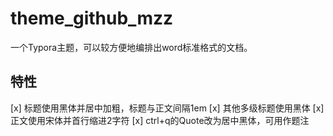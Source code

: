 # theme_github_mzz
一个Typora主题，可以较方便地编排出word标准格式的文档。
## 特性
[x] 标题使用黑体并居中加粗，标题与正文间隔1em
[x] 其他多级标题使用黑体
[x] 正文使用宋体并首行缩进2字符
[x] ctrl+q的Quote改为居中黑体，可用作题注
